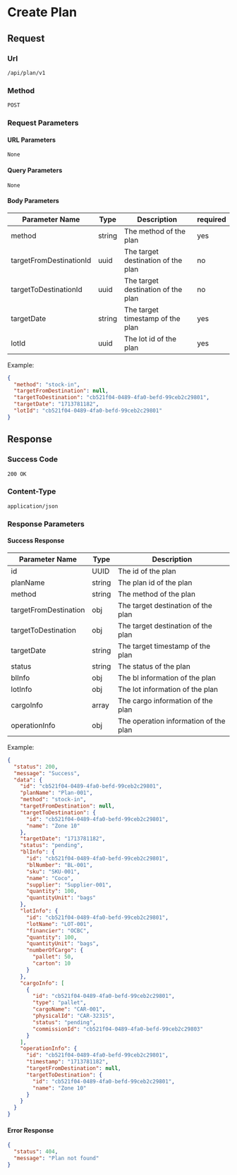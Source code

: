 # Create Plan

## Request

### Url

`/api/plan/v1`

### Method

`POST`

### Request Parameters

#### URL Parameters

`None`

#### Query Parameters

`None`

#### Body Parameters

| Parameter Name          | Type   | Description                        | required |
|-------------------------|--------|------------------------------------|----------|
| method                  | string | The method of the plan             | yes      |
| targetFromDestinationId | uuid   | The target destination of the plan | no       |
| targetToDestinationId   | uuid   | The target destination of the plan | no       |
| targetDate              | string | The target timestamp of the plan   | yes      |
| lotId                   | uuid   | The lot id of the plan             | yes      |

Example:

```json
{
  "method": "stock-in",
  "targetFromDestination": null,
  "targetToDestination": "cb521f04-0489-4fa0-befd-99ceb2c29801",
  "targetDate": "1713781182",
  "lotId": "cb521f04-0489-4fa0-befd-99ceb2c29801"
}
```

## Response

### Success Code

`200 OK`

### Content-Type

`application/json`

### Response Parameters

#### Success Response

| Parameter Name        | Type   | Description                           |
|-----------------------|--------|---------------------------------------|
| id                    | UUID   | The id of the plan                    |
| planName              | string | The plan id of the plan               |
| method                | string | The method of the plan                |
| targetFromDestination | obj    | The target destination of the plan    |
| targetToDestination   | obj    | The target destination of the plan    |
| targetDate            | string | The target timestamp of the plan      |
| status                | string | The status of the plan                |
| blInfo                | obj    | The bl information of the plan        |
| lotInfo               | obj    | The lot information of the plan       |
| cargoInfo             | array  | The cargo information of the plan     |
| operationInfo         | obj    | The operation information of the plan |

Example:

```json
{
  "status": 200,
  "message": "Success",
  "data": {
    "id": "cb521f04-0489-4fa0-befd-99ceb2c29801",
    "planName": "Plan-001",
    "method": "stock-in",
    "targetFromDestination": null,
    "targetToDestination": {
      "id": "cb521f04-0489-4fa0-befd-99ceb2c29801",
      "name": "Zone 10"
    },
    "targetDate": "1713781182",
    "status": "pending",
    "blInfo": {
      "id": "cb521f04-0489-4fa0-befd-99ceb2c29801",
      "blNumber": "BL-001",
      "sku": "SKU-001",
      "name": "Coco",
      "supplier": "Supplier-001",
      "quantity": 100,
      "quantityUnit": "bags"
    },
    "lotInfo": {
      "id": "cb521f04-0489-4fa0-befd-99ceb2c29801",
      "lotName": "LOT-001",
      "financier": "OCBC",
      "quantity": 100,
      "quantityUnit": "bags",
      "numberOfCargo": {
        "pallet": 50,
        "carton": 10
      }
    },
    "cargoInfo": [
      {
        "id": "cb521f04-0489-4fa0-befd-99ceb2c29801",
        "type": "pallet",
        "cargoName": "CAR-001",
        "physicalId": "CAR-32315",
        "status": "pending",
        "commissionId": "cb521f04-0489-4fa0-befd-99ceb2c29803"
      }
    ],
    "operationInfo": {
      "id": "cb521f04-0489-4fa0-befd-99ceb2c29801",
      "timestamp": "1713781182",
      "targetFromDestination": null,
      "targetToDestination": {
        "id": "cb521f04-0489-4fa0-befd-99ceb2c29801",
        "name": "Zone 10"
      }
    }
  }
}
```

#### Error Response

```json
{
  "status": 404,
  "message": "Plan not found"
}
```